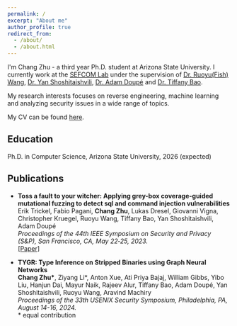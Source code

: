 ```yaml
---
permalink: /
excerpt: "About me"
author_profile: true
redirect_from: 
  - /about/
  - /about.html
---
```

   
I'm Chang Zhu - a third year Ph.D. student at Arizona State University. I currently work at the [SEFCOM Lab](https://sefcom.asu.edu/) under the supervision of [Dr. Ruoyu(Fish) Wang](https://rev.fish/), [Dr. Yan Shoshitaishvili](https://yancomm.net/), [Dr. Adam Doupé](https://adamdoupe.com/) and [Dr. Tiffany Bao](https://www.tiffanybao.com/). 

My research interests focuses on reverse engineering, machine learning and analyzing security issues in a wide range of topics.

My CV can be found [here](https://changzhu1997.github.io/files/Chang_CV.pdf).

## Education
Ph.D. in Computer Science, Arizona State University, 2026 (expected)


## Publications
* **Toss a fault to your witcher: Applying grey-box coverage-guided mutational fuzzing to detect sql and command injection vulnerabilities** \
Erik Trickel, Fabio Pagani, **Chang Zhu**, Lukas Dresel, Giovanni Vigna, Christopher Kruegel, Ruoyu Wang, Tiffany Bao, Yan
Shoshitaishvili, Adam Doupé\
*Proceedings of the 44th IEEE Symposium on Security and Privacy (S&P), San Francisco, CA, May 22‑25, 2023.*\
[[Paper]](https://ieeexplore.ieee.org/abstract/document/10179317)

* **TYGR: Type Inference on Stripped Binaries using Graph Neural Networks** \
**Chang Zhu\***, Ziyang Li*, Anton Xue, Ati Priya Bajaj, William Gibbs, Yibo Liu, Hanjun Dai, Mayur Naik, Rajeev Alur, Tiffany Bao, Adam Doupé, Yan Shoshitaishvili, Ruoyu Wang, Aravind Machiry\
*Proceedings of the 33th USENIX Security Symposium, Philadelphia, PA, August 14-16, 2024.*\
   \* equal contribution


